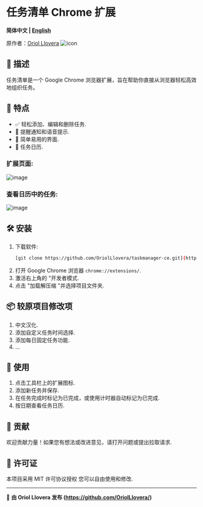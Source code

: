 # 任务清单 Chrome 扩展

**简体中文 | [English](README.md)**

原作者：[Oriol Llovera](https://github.com/OriolLlovera/)
![icon](https://github.com/user-attachments/assets/3c86f31d-1183-470e-b280-409472668bb4)

## 📌 描述

任务清单是一个 Google Chrome 浏览器扩展，旨在帮助你直接从浏览器轻松高效地组织任务。

## 🚀 特点

- ✅ 轻松添加、编辑和删除任务.
- 🔔 提醒通知和语音提示.
- 🎨 简单易用的界面.
- 🌙 任务日历.

### 扩展页面:

![image](https://github.com/user-attachments/assets/0458ad4c-b659-4305-a5eb-50aa7f8f72ad)

### 查看日历中的任务:

![image](https://github.com/user-attachments/assets/324d35a4-2629-4402-bf79-2069bca3f46b)

## 🛠 安装

1. 下载软件:
   ```sh
   [git clone https://github.com/OriolLlovera/taskmanager-ce.git](https://github.com/jcone211/taskmanager-ce.git)
   ```
2. 打开 Google Chrome 浏览器 `chrome://extensions/`.
3. 激活右上角的 "开发者模式.
4. 点击 "加载解压缩 "并选择项目文件夹.

## 📦 较原项目修改项

1. 中文汉化.
2. 添加自定义任务时间选择.
3. 添加每日固定任务功能.
4. ...

## 📝 使用

1. 点击工具栏上的扩展图标.
2. 添加新任务并保存.
3. 在任务完成时标记为已完成，或使用计时器自动标记为已完成.
4. 按日期查看任务日历.

## 🤝 贡献

欢迎贡献力量！如果您有想法或改进意见，请打开问题或提出拉取请求.

## 📜 许可证

本项目采用 MIT 许可协议授权 您可以自由使用和修改.

---

🚀 **由 Oriol Llovera 发布 (https://github.com/OriolLlovera/)**
